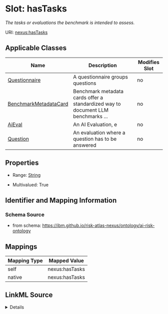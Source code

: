 

# Slot: hasTasks


_The tasks or evaluations the benchmark is intended to assess._





URI: [nexus:hasTasks](https://ibm.github.io/risk-atlas-nexus/ontology/hasTasks)



<!-- no inheritance hierarchy -->





## Applicable Classes

| Name | Description | Modifies Slot |
| --- | --- | --- |
| [Questionnaire](Questionnaire.md) | A questionnaire groups questions |  no  |
| [BenchmarkMetadataCard](BenchmarkMetadataCard.md) | Benchmark metadata cards offer a standardized way to document LLM benchmarks ... |  no  |
| [AiEval](AiEval.md) | An AI Evaluation, e |  no  |
| [Question](Question.md) | An evaluation where a question has to be answered |  no  |







## Properties

* Range: [String](String.md)

* Multivalued: True





## Identifier and Mapping Information







### Schema Source


* from schema: https://ibm.github.io/risk-atlas-nexus/ontology/ai-risk-ontology




## Mappings

| Mapping Type | Mapped Value |
| ---  | ---  |
| self | nexus:hasTasks |
| native | nexus:hasTasks |




## LinkML Source

<details>
```yaml
name: hasTasks
description: The tasks or evaluations the benchmark is intended to assess.
from_schema: https://ibm.github.io/risk-atlas-nexus/ontology/ai-risk-ontology
rank: 1000
alias: hasTasks
domain_of:
- AiEval
- BenchmarkMetadataCard
range: string
multivalued: true
inlined: false

```
</details>
